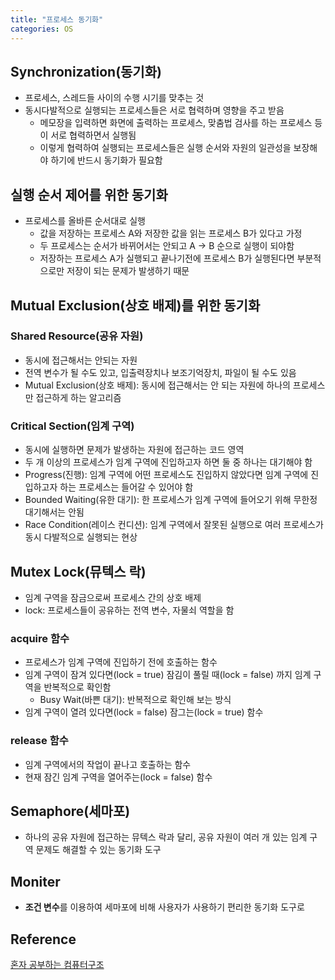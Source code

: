 ```yaml
---
title: "프로세스 동기화"
categories: OS
---
```

## Synchronization(동기화)
- 프로세스, 스레드들 사이의 수행 시기를 맞추는 것
- 동시다발적으로 실행되는 프로세스들은 서로 협력하며 영향을 주고 받음
    - 메모장을 입력하면 화면에 출력하는 프로세스, 맞춤법 검사를 하는 프로세스 등이 서로 협력하면서 실행됨
    - 이렇게 협력하여 실행되는 프로세스들은 실행 순서와 자원의 일관성을 보장해야 하기에 반드시 동기화가 필요함

## 실행 순서 제어를 위한 동기화
- 프로세스를 올바른 순서대로 실행
    - 값을 저장하는 프로세스 A와 저장한 값을 읽는 프로세스 B가 있다고 가정
    - 두 프로세스는 순서가 바뀌어서는 안되고 A -> B 순으로 실행이 되야함
    - 저장하는 프로세스 A가 실행되고 끝나기전에 프로세스 B가 실행된다면 부분적으로만 저장이 되는 문제가 발생하기 때문 

## Mutual Exclusion(상호 배제)를 위한 동기화
### Shared Resource(공유 자원)
- 동시에 접근해서는 안되는 자원
- 전역 변수가 될 수도 있고, 입출력장치나 보조기억장치, 파일이 될 수도 있음
- Mutual Exclusion(상호 배제): 동시에 접근해서는 안 되는 자원에 하나의 프로세스만 접근하게 하는 알고리즘

### Critical Section(임계 구역)
- 동시에 실행하면 문제가 발생하는 자원에 접근하는 코드 영역
- 두 개 이상의 프로세스가 임계 구역에 진입하고자 하면 둘 중 하나는 대기해야 함
- Progress(진행): 임계 구역에 어떤 프로세스도 진입하지 않았다면 임계 구역에 진입하고자 하는 프로세스는 들어갈 수 있어야 함
- Bounded Waiting(유한 대기): 한 프로세스가 임계 구역에 들어오기 위해 무한정 대기해서는 안됨
- Race Condition(레이스 컨디션): 임계 구역에서 잘못된 실행으로 여러 프로세스가 동시 다발적으로 실행되는 현상

## Mutex Lock(뮤텍스 락)
- 임계 구역을 잠금으로써 프로세스 간의 상호 배제
- lock: 프로세스들이 공유하는 전역 변수, 자물쇠 역할을 함

### acquire 함수
- 프로세스가 임계 구역에 진입하기 전에 호출하는 함수
- 임계 구역이 잠겨 있다면(lock = true) 잠김이 풀릴 때(lock = false) 까지 임계 구역을 반복적으로 확인함
    - Busy Wait(바쁜 대기): 반복적으로 확인해 보는 방식
- 임계 구역이 열려 있다면(lock = false) 잠그는(lock = true) 함수

### release 함수
- 임계 구역에서의 작업이 끝나고 호출하는 함수
- 현재 잠긴 임계 구역을 열어주는(lock = false) 함수

## Semaphore(세마포)
- 하나의 공유 자원에 접근하는 뮤텍스 락과 달리, 공유 자원이 여러 개 있는 임계 구역 문제도 해결할 수 있는 동기화 도구

## Moniter
- **조건 변수**를 이용하여 세마포에 비해 사용자가 사용하기 편리한 동기화 도구로

## Reference
[혼자 공부하는 컴퓨터구조]()

